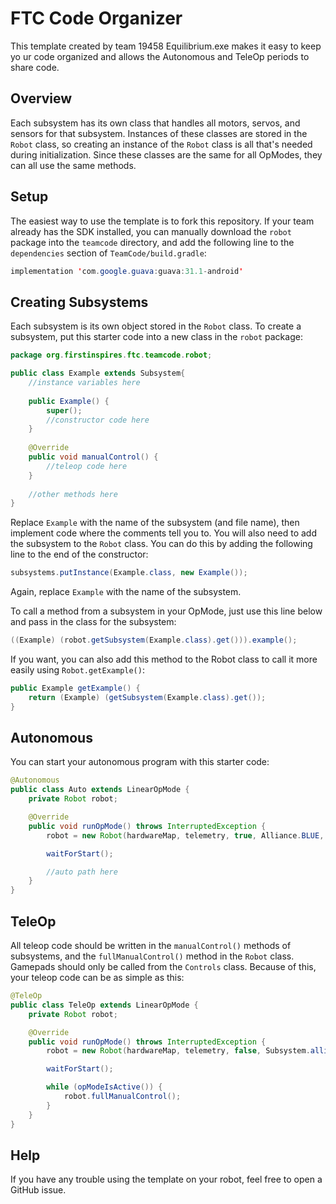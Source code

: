 # FTC Code Organizer

This template created by team 19458 Equilibrium.exe makes it easy to keep yo ur code organized and allows the Autonomous and TeleOp periods to share code.

## Overview

Each subsystem has its own class that handles all motors, servos, and sensors for that subsystem. Instances of these classes are stored in the `Robot` class, so creating an instance of the `Robot` class is all that's needed during initialization. Since these classes are the same for all OpModes, they can all use the same methods.

## Setup

The easiest way to use the template is to fork this repository. If your team already has the SDK installed, you can manually download the `robot` package into the `teamcode` directory, and add the following line to the `dependencies` section of `TeamCode/build.gradle`:

```java
implementation 'com.google.guava:guava:31.1-android'
```

## Creating Subsystems

Each subsystem is its own object stored in the `Robot` class. To create a subsystem, put this starter code into a new class in the `robot` package:

```java
package org.firstinspires.ftc.teamcode.robot;

public class Example extends Subsystem{
    //instance variables here
    
    public Example() {
        super();
        //constructor code here
    }
    
    @Override
    public void manualControl() {
        //teleop code here
    }
    
    //other methods here
}
```

Replace `Example` with the name of the subsystem (and file name), then implement code where the comments tell you to. You will also need to add the subsystem to the `Robot` class. You can do this by adding the following line to the end of the constructor:

```java
subsystems.putInstance(Example.class, new Example());
```
Again, replace `Example` with the name of the subsystem.

To call a method from a subsystem in your OpMode, just use this line below and pass in the class for the subsystem:

```java
((Example) (robot.getSubsystem(Example.class).get())).example();
```

If you want, you can also add this method to the Robot class to call it more easily using `Robot.getExample()`:
```java
public Example getExample() {
    return (Example) (getSubsystem(Example.class).get());
}
```

## Autonomous

You can start your autonomous program with this starter code:

```java
@Autonomous
public class Auto extends LinearOpMode {
    private Robot robot;

    @Override
    public void runOpMode() throws InterruptedException {
        robot = new Robot(hardwareMap, telemetry, true, Alliance.BLUE, gamepad1, gamepad2, this);

        waitForStart();

        //auto path here
    }
}
```

## TeleOp

All teleop code should be written in the `manualControl()` methods of subsystems, and the `fullManualControl()` method in the `Robot` class. Gamepads should only be called from the `Controls` class. Because of this, your teleop code can be as simple as this:

```java
@TeleOp
public class TeleOp extends LinearOpMode {
    private Robot robot;

    @Override
    public void runOpMode() throws InterruptedException {
        robot = new Robot(hardwareMap, telemetry, false, Subsystem.alliance, gamepad1, gamepad2, this);

        waitForStart();

        while (opModeIsActive()) {
            robot.fullManualControl();
        }
    }
}
```

## Help

If you have any trouble using the template on your robot, feel free to open a GitHub issue.